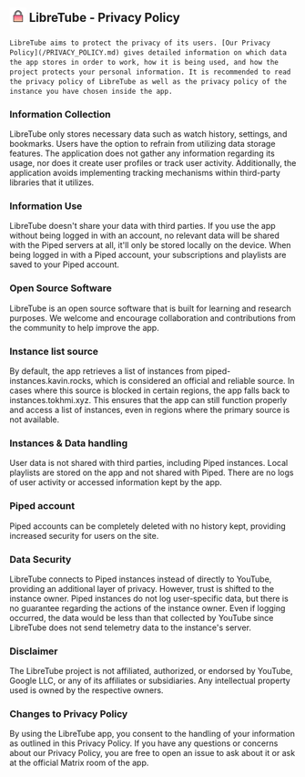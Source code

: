 <h2 align="left">
<sub>
<img  src="fastlane/metadata/android/en-US/images/readme/privacy.svg"
      height="30"
      width="30">
</sub>
LibreTube - Privacy Policy
</h2>

``LibreTube aims to protect the privacy of its users. [Our Privacy Policy](/PRIVACY_POLICY.md) gives detailed information on which data the app stores in order to work, how it is being used, and how the project protects your personal information. It is recommended to read the privacy policy of LibreTube as well as the privacy policy of the instance you have chosen inside the app.``

### Information Collection
LibreTube only stores necessary data such as watch history, settings, and bookmarks. Users have the option to refrain from utilizing data storage features. The application does not gather any information regarding its usage, nor does it create user profiles or track user activity. Additionally, the application avoids implementing tracking mechanisms within third-party libraries that it utilizes.

### Information Use
LibreTube doesn't share your data with third parties. If you use the app without being logged in with an account, no relevant data will be shared with the Piped servers at all, it'll only be stored locally on the device. When being logged in with a Piped account, your subscriptions and playlists are saved to your Piped account.

### Open Source Software
LibreTube is an open source software that is built for learning and research purposes. We welcome and encourage collaboration and contributions from the community to help improve the app.

### Instance list source
By default, the app retrieves a list of instances from piped-instances.kavin.rocks, which is considered an official and reliable source. In cases where this source is blocked in certain regions, the app falls back to instances.tokhmi.xyz. This ensures that the app can still function properly and access a list of instances, even in regions where the primary source is not available.

### Instances & Data handling
User data is not shared with third parties, including Piped instances. Local playlists are stored on the app and not shared with Piped. There are no logs of user activity or accessed information kept by the app.

### Piped account
Piped accounts can be completely deleted with no history kept, providing increased security for users on the site.

### Data Security
LibreTube connects to Piped instances instead of directly to YouTube, providing an additional layer of privacy. However, trust is shifted to the instance owner. Piped instances do not log user-specific data, but there is no guarantee regarding the actions of the instance owner. Even if logging occurred, the data would be less than that collected by YouTube since LibreTube does not send telemetry data to the instance's server.

### Disclaimer
The LibreTube project is not affiliated, authorized, or endorsed by YouTube, Google LLC, or any of its affiliates or subsidiaries. Any intellectual property used is owned by the respective owners.

### Changes to Privacy Policy
By using the LibreTube app, you consent to the handling of your information as outlined in this Privacy Policy. If you have any questions or concerns about our Privacy Policy, you are free to open an issue to ask about it or ask at the official Matrix room of the app.
